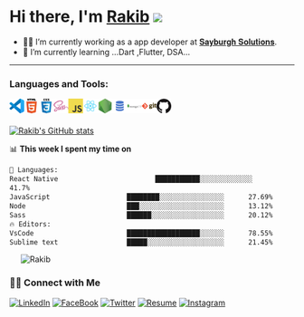  # Hi there, I'm [Rakib](https://za-portfolio.web.app/) <img src="https://media.giphy.com/media/12oufCB0MyZ1Go/giphy.gif" width="50">
- 👨‍💻 I’m currently working as a app developer at [𝐒𝐚𝐲𝐛𝐮𝐫𝐠𝐡 𝐒𝐨𝐥𝐮𝐭𝐢𝐨𝐧𝐬](https://sayburgh.com/).
- 🌱 I’m currently learning ...Dart ,Flutter, DSA...

---

[linkedin]: https://www.linkedin.com/in/md-rakib-hossen-2964b0157/
[github]: https://github.com/za-rakib/

### Languages and Tools:

[<img align="left" alt="Visual Studio Code" width="26px" src="https://raw.githubusercontent.com/github/explore/80688e429a7d4ef2fca1e82350fe8e3517d3494d/topics/visual-studio-code/visual-studio-code.png" />][github]
[<img align="left" alt="HTML5" width="26px" src="https://raw.githubusercontent.com/github/explore/80688e429a7d4ef2fca1e82350fe8e3517d3494d/topics/html/html.png" />][github]
[<img align="left" alt="CSS3" width="26px" src="https://raw.githubusercontent.com/github/explore/80688e429a7d4ef2fca1e82350fe8e3517d3494d/topics/css/css.png" />][github]
[<img align="left" alt="Sass" width="26px" src="https://raw.githubusercontent.com/github/explore/80688e429a7d4ef2fca1e82350fe8e3517d3494d/topics/sass/sass.png" />][github]
[<img align="left" alt="JavaScript" width="26px" src="https://raw.githubusercontent.com/github/explore/80688e429a7d4ef2fca1e82350fe8e3517d3494d/topics/javascript/javascript.png" />][github]
[<img align="left" alt="React" width="26px" src="https://raw.githubusercontent.com/github/explore/80688e429a7d4ef2fca1e82350fe8e3517d3494d/topics/react/react.png" />][github]

[<img align="left" alt="Node.js" width="26px" src="https://raw.githubusercontent.com/github/explore/80688e429a7d4ef2fca1e82350fe8e3517d3494d/topics/nodejs/nodejs.png" />][github]
[<img align="left" alt="SQL" width="26px" src="https://raw.githubusercontent.com/github/explore/80688e429a7d4ef2fca1e82350fe8e3517d3494d/topics/sql/sql.png" />][github]
[<img align="left" alt="MongoDB" width="26px" src="https://raw.githubusercontent.com/github/explore/80688e429a7d4ef2fca1e82350fe8e3517d3494d/topics/mongodb/mongodb.png" />][github]
[<img align="left" alt="Git" width="26px" src="https://raw.githubusercontent.com/github/explore/80688e429a7d4ef2fca1e82350fe8e3517d3494d/topics/git/git.png" />][github]
[<img align="left" alt="GitHub" width="26px" src="https://raw.githubusercontent.com/github/explore/78df643247d429f6cc873026c0622819ad797942/topics/github/github.png" />][github]
<br/>
<br/>

[![Rakib's GitHub stats](https://github-readme-stats.vercel.app/api?username=za-rakib&theme=tokyonight&show_icons=true)](https://github.com/za-rakib/github-readme-stats)

📊 **This week I spent my time on** 

```text
💬 Languages: 
React Native                        ███████████░░░░░░░░░░░░░      41.7% 
JavaScript                   ████████░░░░░░░░░░░░░░░░      27.69% 
Node                         ███░░░░░░░░░░░░░░░░░░░░░      13.12% 
Sass                         ██████░░░░░░░░░░░░░░░░░░      20.12%
🔥 Editors: 
VsCode                       ██████████████████░░░░░░      78.55% 
Sublime text                 █████░░░░░░░░░░░░░░░░░░░      21.45% 
```

<img src="https://github-readme-stats.vercel.app/api/top-langs?username=za-rakib&show_icons=true&theme=vue&title_color=white&locale=en&layout=compact" alt="Rakib" width="500px" style="margin-left: 20px;" />

<!--END_SECTION:waka-->
<h3> 🤝🏻 Connect with Me </h3>
<p><a href="https://www.linkedin.com/in/md-rakib-hossen-2964b0157/" target="_blank"><img alt="LinkedIn" src="https://img.shields.io/badge/linkedin-%230077B5.svg?&style=for-the-badge&logo=linkedin&logoColor=white" /></a> 
 <a href="https://www.facebook.com/za.rakib2/" target="_blank"><img alt="FaceBook" src="https://img.shields.io/badge/Facebook-1877F2?style=for-the-badge&logo=facebook&logoColor=white" /></a> 
  <a href="https://twitter.com/rakib_za" target="_blank"><img alt="Twitter" src="https://img.shields.io/badge/Twitter-1DA1F2?style=for-the-badge&logo=twitter&logoColor=white" /></a>
 <a href="https://drive.google.com/file/d/1L6JsaigfYTjYYuB-8DVbEb6Vg5xXMe6S/view?usp=sharing" target="_blank"><img alt="Resume" src="https://img.shields.io/badge/Resume-1DA1F2?style=for-the-badge&l=white" /></a>
  <a href="https://www.instagram.com/za__rakib/" target="_blank"><img alt="Instagram" src="https://img.shields.io/badge/instagram-%23E4405F.svg?&style=for-the-badge&logo=instagram&logoColor=white" /></a>


